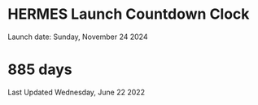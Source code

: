 # HERMES Launch Countdown Clock

Launch date: Sunday, November 24 2024
# 885 days

Last Updated Wednesday, June 22 2022
